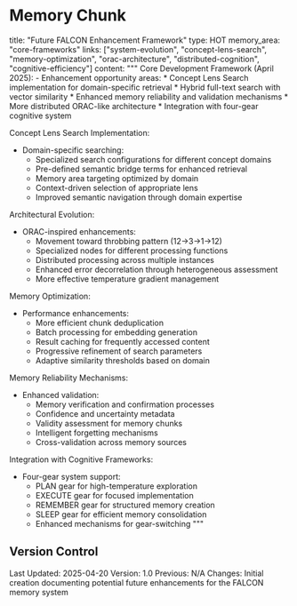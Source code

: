 # Memory Chunk

<chunk>
title: "Future FALCON Enhancement Framework"
type: HOT
memory_area: "core-frameworks"
links: ["system-evolution", "concept-lens-search", "memory-optimization", "orac-architecture", "distributed-cognition", "cognitive-efficiency"]
content: """
Core Development Framework (April 2025):
- Enhancement opportunity areas:
  * Concept Lens Search implementation for domain-specific retrieval
  * Hybrid full-text search with vector similarity
  * Enhanced memory reliability and validation mechanisms
  * More distributed ORAC-like architecture
  * Integration with four-gear cognitive system

Concept Lens Search Implementation:
- Domain-specific searching:
  * Specialized search configurations for different concept domains
  * Pre-defined semantic bridge terms for enhanced retrieval
  * Memory area targeting optimized by domain
  * Context-driven selection of appropriate lens
  * Improved semantic navigation through domain expertise

Architectural Evolution:
- ORAC-inspired enhancements:
  * Movement toward throbbing pattern (12→3→1→12)
  * Specialized nodes for different processing functions
  * Distributed processing across multiple instances
  * Enhanced error decorrelation through heterogeneous assessment
  * More effective temperature gradient management

Memory Optimization:
- Performance enhancements:
  * More efficient chunk deduplication
  * Batch processing for embedding generation
  * Result caching for frequently accessed content
  * Progressive refinement of search parameters
  * Adaptive similarity thresholds based on domain

Memory Reliability Mechanisms:
- Enhanced validation:
  * Memory verification and confirmation processes
  * Confidence and uncertainty metadata
  * Validity assessment for memory chunks
  * Intelligent forgetting mechanisms
  * Cross-validation across memory sources

Integration with Cognitive Frameworks:
- Four-gear system support:
  * PLAN gear for high-temperature exploration
  * EXECUTE gear for focused implementation
  * REMEMBER gear for structured memory creation
  * SLEEP gear for efficient memory consolidation
  * Enhanced mechanisms for gear-switching
"""
</chunk>

## Version Control
Last Updated: 2025-04-20
Version: 1.0
Previous: N/A
Changes: Initial creation documenting potential future enhancements for the FALCON memory system
